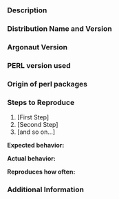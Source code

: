 ### Description

<!-- Required -->
<!-- Description of the issue -->

### Distribution Name and Version

<!-- Required -->
<!-- Debian, Centos -->

### Argonaut Version

<!-- Required -->

### PERL version used

<!-- Required -->

### Origin of perl packages

<!-- Required -->
<!-- Distribution packages, Out of distribution -->

### Steps to Reproduce

<!-- Required -->
1. [First Step]
2. [Second Step]
3. [and so on...]

**Expected behavior:**

<!-- What you expect to happen-->

**Actual behavior:**

<!-- What actually happens -->

**Reproduces how often:**
<!-- What percentage of the time does it reproduce?-->

### Additional Information
<!-- optional -->
<!-- Any additional information, configuration or data that might be necessary to reproduce the issue. -->
